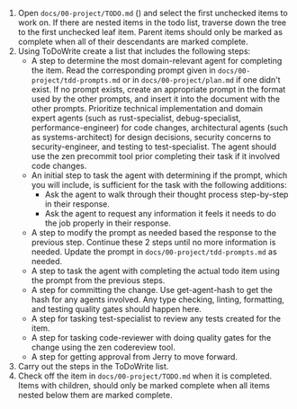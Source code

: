 1. Open `docs/00-project/TODO.md` () and select the first unchecked items to work on. If there are nested items in the todo list, traverse down the tree to the first unchecked leaf item. Parent items should only be marked as complete when all of their descendants are marked complete.
2. Using ToDoWrite create a list that includes the following steps:
    - A step to determine the most domain-relevant agent for completing the item. Read the corresponding prompt given in `docs/00-project/tdd-prompts.md` or in `docs/00-project/plan.md` if one didn't exist. If no prompt exists, create an appropriate prompt in the format used by the other prompts, and insert it into the document with the other prompts. Prioritize technical implementation and domain expert agents (such as rust-specialist, debug-specialist, performance-engineer) for code changes, architectural agents (such as systems-architect) for design decisions, security concerns to security-engineer, and testing to test-specialist. The agent should use the zen precommit tool prior completing their task if it involved code changes.
    - An initial step to task the agent with determining if the prompt, which you will include, is sufficient for the task with the following additions:
      - Ask the agent to walk through their thought process step-by-step in their response.
      - Ask the agent to request any information it feels it needs to do the job properly in their response.
    - A step to modify the prompt as needed based the response to the previous step. Continue these 2 steps until no more information is needed. Update the prompt in `docs/00-project/tdd-prompts.md` as needed.
    - A step to task the agent with completing the actual todo item using the prompt from the previous steps.
    - A step for committing the change. Use get-agent-hash to get the hash for any agents involved. Any type checking, linting, formatting, and testing quality gates should happen here.
    - A step for tasking test-specialist to review any tests created for the item.
    - A step for tasking code-reviewer with doing quality gates for the change using the zen codereview tool.
    - A step for getting approval from Jerry to move forward.
3. Carry out the steps in the ToDoWrite list.
4. Check off the item in `docs/00-project/TODO.md` when it is completed. Items with children, should only be marked complete when all items nested below them are marked complete.
